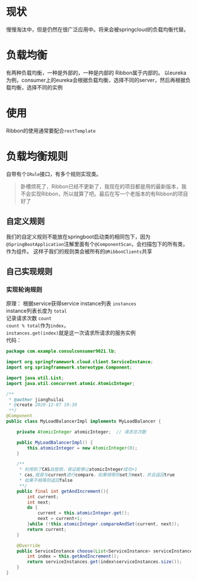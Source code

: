 # 现状
慢慢淘汰中，但是仍然在很广泛应用中。将来会被springcloud的负载均衡代替。
# 负载均衡
有两种负载均衡，一种是外部的，一种是内部的
Ribbon属于内部的。
以eureka为例，consumer上的eureka会根据负载均衡，选择不同的server，然后再根据负载均衡，选择不同的实例

# 使用
Ribbon的使用通常要配合`restTemplate`

# 负载均衡规则
自带有个`IRule`接口，有多个规则实现类。

> 卧槽烦死了，Ribbon已经不更新了，我现在的项目都是用的最新版本，我不会实现Ribbon，所以就算了吧。最后在写一个老版本的有Ribbon的项目好了

## 自定义规则
我们的自定义规则不能放在springboot启动类的相同包下，因为`@SpringBootApplication`注解里面有个`@ComponentScan`，会扫描包下的所有类，作为组件。
这样子我们的规则类会被所有的`@RibbonClients`共享

## 自己实现规则
### 实现轮询规则
原理：
根据service获得service instance列表 `instances`\
instance列表长度为 `total`\
记录请求次数 `count`\
`count % total`作为`index`，\
`instances.get(index)`就是这一次请求所请求的服务实例\
代码：
```java
package com.example.consulconsumer9021.lb;

import org.springframework.cloud.client.ServiceInstance;
import org.springframework.stereotype.Component;

import java.util.List;
import java.util.concurrent.atomic.AtomicInteger;

/**
 * @author jianghuilai
 * @create 2020-12-07 19:30
 **/
@Component
public class MyLoadBalancerImpl implements MyLoadBalancer {

    private AtomicInteger atomicInteger;  // 请求总次数

    public MyLoadBalancerImpl() {
        this.atomicInteger = new AtomicInteger(0);
    }

    /**
     * 利用到了CAS自旋锁，保证能够让atomicInteger成功+1
     * cas,就是与current进行compare，如果相等则set为next，并且返回true
     * 如果不相等则返回false
     **/
    public final int getAndIncrement(){
        int current;
        int next;
        do {
            current = this.atomicInteger.get();
            next = current+1;
        }while (!this.atomicInteger.compareAndSet(current, next));
        return current;
    }

    @Override
    public ServiceInstance choose(List<ServiceInstance> serviceInstances) {
        int index = this.getAndIncrement();
        return serviceInstances.get(index%serviceInstances.size());
    }
}

```